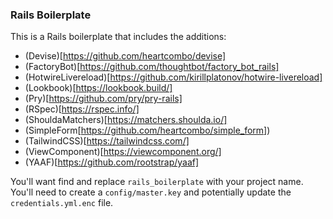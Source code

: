 ### Rails Boilerplate

This is a Rails boilerplate that includes the additions:

- (Devise)[https://github.com/heartcombo/devise]
- (FactoryBot)[https://github.com/thoughtbot/factory_bot_rails]
- (HotwireLivereload)[https://github.com/kirillplatonov/hotwire-livereload]
- (Lookbook)[https://lookbook.build/]
- (Pry)[https://github.com/pry/pry-rails]
- (RSpec)[https://rspec.info/]
- (ShouldaMatchers)[https://matchers.shoulda.io/]
- (SimpleForm[https://github.com/heartcombo/simple_form])
- (TailwindCSS)[https://tailwindcss.com/]
- (ViewComponent)[https://viewcomponent.org/]
- (YAAF)[https://github.com/rootstrap/yaaf]

You'll want find and replace `rails_boilerplate` with your project name.
You'll need to create a `config/master.key` and potentially update the `credentials.yml.enc` file.
